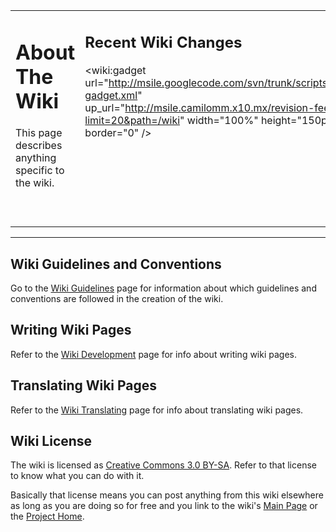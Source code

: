<table width='100%'><tr><td width='320px'>
<h1>About The Wiki</h1>

This page describes anything specific to the wiki.<br>
<br>
<br>
</td><td valign='top'>
<h2><font size='5'>Recent Wiki Changes</font></h2>

<wiki:gadget url="http://msile.googlecode.com/svn/trunk/scripts/iframe-gadget.xml" up_url="http://msile.camilomm.x10.mx/revision-feed.php?limit=20&path=/wiki" width="100%" height="150px" border="0" /><br>
</td></tr></table>


---


## Wiki Guidelines and Conventions ##

Go to the [Wiki Guidelines](WikiGuidelines.md) page for information about which guidelines and conventions are followed in the creation of the wiki.

## Writing Wiki Pages ##

Refer to the [Wiki Development](WikiDevelopment.md) page for info about writing wiki pages.

## Translating Wiki Pages ##

Refer to the [Wiki Translating](WikiTranslating.md) page for info about translating wiki pages.

## Wiki License ##

The wiki is licensed as [Creative Commons 3.0 BY-SA](http://creativecommons.org/licenses/by-sa/3.0/). Refer to that license to know what you can do with it.

Basically that license means you can post anything from this wiki elsewhere as long as you are doing so for free and you link to the wiki's [Main Page](MainPage.md) or the [Project Home](http://code.google.com/p/msile/).